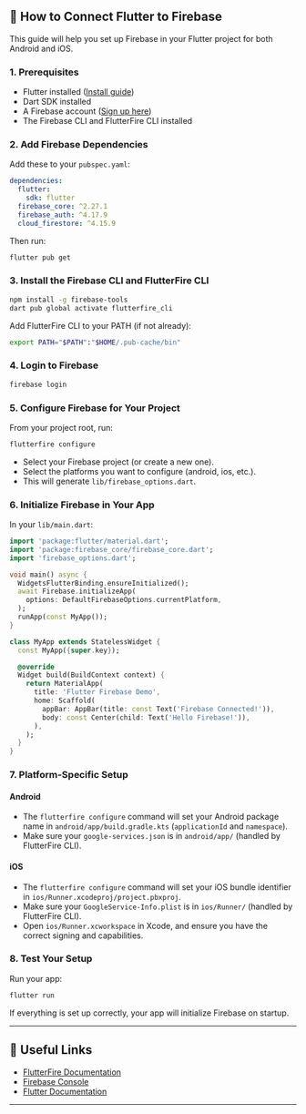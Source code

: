 ## 🚀 How to Connect Flutter to Firebase

This guide will help you set up Firebase in your Flutter project for both Android and iOS.

### 1. Prerequisites

- Flutter installed ([Install guide](https://docs.flutter.dev/get-started/install))
- Dart SDK installed
- A Firebase account ([Sign up here](https://firebase.google.com/))
- The Firebase CLI and FlutterFire CLI installed

### 2. Add Firebase Dependencies

Add these to your `pubspec.yaml`:

```yaml
dependencies:
  flutter:
    sdk: flutter
  firebase_core: ^2.27.1
  firebase_auth: ^4.17.9
  cloud_firestore: ^4.15.9
```

Then run:

```sh
flutter pub get
```

### 3. Install the Firebase CLI and FlutterFire CLI

```sh
npm install -g firebase-tools
dart pub global activate flutterfire_cli
```

Add FlutterFire CLI to your PATH (if not already):

```sh
export PATH="$PATH":"$HOME/.pub-cache/bin"
```

### 4. Login to Firebase

```sh
firebase login
```

### 5. Configure Firebase for Your Project

From your project root, run:

```sh
flutterfire configure
```

- Select your Firebase project (or create a new one).
- Select the platforms you want to configure (android, ios, etc.).
- This will generate `lib/firebase_options.dart`.

### 6. Initialize Firebase in Your App

In your `lib/main.dart`:

```dart
import 'package:flutter/material.dart';
import 'package:firebase_core/firebase_core.dart';
import 'firebase_options.dart';

void main() async {
  WidgetsFlutterBinding.ensureInitialized();
  await Firebase.initializeApp(
    options: DefaultFirebaseOptions.currentPlatform,
  );
  runApp(const MyApp());
}

class MyApp extends StatelessWidget {
  const MyApp({super.key});

  @override
  Widget build(BuildContext context) {
    return MaterialApp(
      title: 'Flutter Firebase Demo',
      home: Scaffold(
        appBar: AppBar(title: const Text('Firebase Connected!')),
        body: const Center(child: Text('Hello Firebase!')),
      ),
    );
  }
}
```

### 7. Platform-Specific Setup

#### Android

- The `flutterfire configure` command will set your Android package name in `android/app/build.gradle.kts` (`applicationId` and `namespace`).
- Make sure your `google-services.json` is in `android/app/` (handled by FlutterFire CLI).

#### iOS

- The `flutterfire configure` command will set your iOS bundle identifier in `ios/Runner.xcodeproj/project.pbxproj`.
- Make sure your `GoogleService-Info.plist` is in `ios/Runner/` (handled by FlutterFire CLI).
- Open `ios/Runner.xcworkspace` in Xcode, and ensure you have the correct signing and capabilities.

### 8. Test Your Setup

Run your app:

```sh
flutter run
```

If everything is set up correctly, your app will initialize Firebase on startup.

---

## 🔗 Useful Links

- [FlutterFire Documentation](https://firebase.flutter.dev/docs/overview)
- [Firebase Console](https://console.firebase.google.com/)
- [Flutter Documentation](https://docs.flutter.dev/)

---
